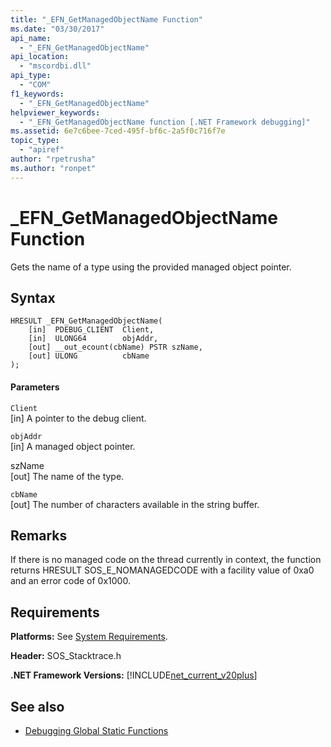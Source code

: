 ```yaml
---
title: "_EFN_GetManagedObjectName Function"
ms.date: "03/30/2017"
api_name: 
  - "_EFN_GetManagedObjectName"
api_location: 
  - "mscordbi.dll"
api_type: 
  - "COM"
f1_keywords: 
  - "_EFN_GetManagedObjectName"
helpviewer_keywords: 
  - "_EFN_GetManagedObjectName function [.NET Framework debugging]"
ms.assetid: 6e7c6bee-7ced-495f-bf6c-2a5f0c716f7e
topic_type: 
  - "apiref"
author: "rpetrusha"
ms.author: "ronpet"
---
```

# _EFN_GetManagedObjectName Function
Gets the name of a type using the provided managed object pointer.  
  
## Syntax  
  
```  
HRESULT _EFN_GetManagedObjectName(  
    [in]  PDEBUG_CLIENT  Client,  
    [in]  ULONG64        objAddr,  
    [out] __out_ecount(cbName) PSTR szName,  
    [out] ULONG          cbName  
);  
```  
  
#### Parameters  
 `Client`  
 [in] A pointer to the debug client.  
  
 `objAddr`  
 [in] A managed object pointer.  
  
 szName  
 [out] The name of the type.  
  
 `cbName`  
 [out] The number of characters available in the string buffer.  
  
## Remarks  
 If there is no managed code on the thread currently in context, the function returns HRESULT SOS_E_NOMANAGEDCODE with a facility value of 0xa0 and an error code of 0x1000.  
  
## Requirements  
 **Platforms:** See [System Requirements](../../../../docs/framework/get-started/system-requirements.md).  
  
 **Header:** SOS_Stacktrace.h  
  
 **.NET Framework Versions:** [!INCLUDE[net_current_v20plus](../../../../includes/net-current-v20plus-md.md)]  
  
## See also
- [Debugging Global Static Functions](../../../../docs/framework/unmanaged-api/debugging/debugging-global-static-functions.md)
